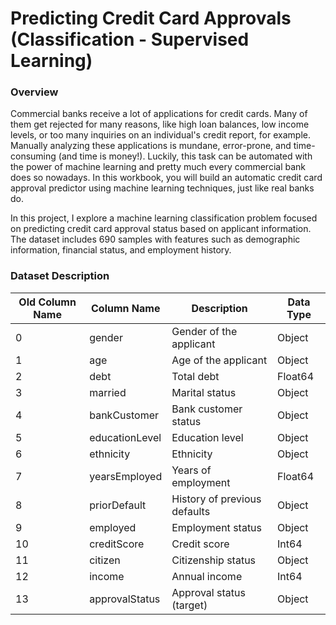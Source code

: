 # Predicting Credit Card Approvals (Classification - Supervised Learning)
### Overview
Commercial banks receive a lot of applications for credit cards. Many of them get rejected for many reasons, like high loan balances, low income levels, or too many inquiries on an individual's credit report, for example. Manually analyzing these applications is mundane, error-prone, and time-consuming (and time is money!). Luckily, this task can be automated with the power of machine learning and pretty much every commercial bank does so nowadays. In this workbook, you will build an automatic credit card approval predictor using machine learning techniques, just like real banks do.</p>
In this project, I explore a machine learning classification problem focused on predicting credit card approval status based on applicant information. The dataset includes 690 samples with features such as demographic information, financial status, and employment history.</p>

### Dataset Description

| Old Column Name | Column Name    | Description                     | Data Type |
|-----------------|----------------|---------------------------------|-----------|
| 0               | gender         | Gender of the applicant         | Object    |
| 1               | age            | Age of the applicant            | Object   |
| 2               | debt           | Total debt                      | Float64   |
| 3               | married        | Marital status                  | Object    |
| 4               | bankCustomer   | Bank customer status            | Object    |
| 5               | educationLevel | Education level                 | Object    |
| 6               | ethnicity      | Ethnicity                       | Object    |
| 7               | yearsEmployed  | Years of employment             | Float64   |
| 8               | priorDefault   | History of previous defaults    | Object    |
| 9               | employed       | Employment status               | Object    |
| 10              | creditScore    | Credit score                    | Int64     |
| 11              | citizen        | Citizenship status              | Object    |
| 12              | income         | Annual income                   | Int64     |
| 13              | approvalStatus | Approval status (target)        | Object    |
